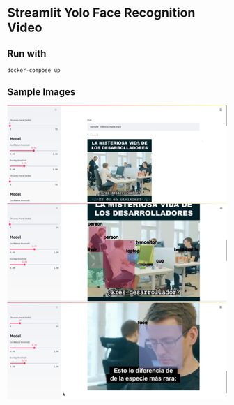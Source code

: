 # Streamlit Yolo Face Recognition Video

## Run with

```bash
docker-compose up
```

## Sample Images

![Ejemplo](img/img1.png)
![Yolo](img/img2.png)
![Face](img/img3.png)